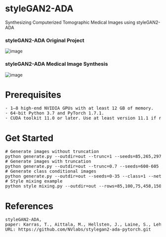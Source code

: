 # styleGAN2-ADA
 Synthesizing Computerized Tomographic Medical Images using styleGAN2-ADA

### styleGAN2-ADA Original Project
![image](https://github.com/user-attachments/assets/e976675c-2125-4020-90f0-99aa03952a81)

### styleGAN2-ADA Medical Image Synthesis
![image](https://github.com/user-attachments/assets/51b0afdf-af8b-4ba1-9d93-463417861793)


# Prerequisites
<pre>
- 1–8 high-end NVIDIA GPUs with at least 12 GB of memory.
- 64-bit Python 3.7 and PyTorch 1.7.1. 
- CUDA toolkit 11.0 or later. Use at least version 11.1 if running on RTX 3090.
</pre>

# Get Started
<pre>
# Generate images without truncation 
python generate.py --outdir=out --trunc=1 --seeds=85,265,297,849 --network=.pkl    
# Generate images with truncation
python generate.py --outdir=out --trunc=0.7 --seeds=600-605 --network=.pkl
# Generate class conditional images
python generate.py --outdir=out --seeds=0-35 --class=1 --network=.pkl
# Style mixing example
python style_mixing.py --outdir=out --rows=85,100,75,458,1500 --cols=55,821,1789,293 --network=.pkl
</pre>

# References
<pre>
styleGAN2-ADA, 
paper: Karras, T., Aittala, M., Hellsten, J., Laine, S., Lehtinen, J., & Aila, T. (2020). Training generative adversarial networks with limited data. Advances in neural information processing systems, 33, 12104-12114.
URL: https://github.com/NVlabs/stylegan2-ada-pytorch.git
</pre>
